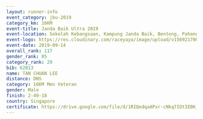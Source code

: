 ```yaml
---
layout: runner-info 
event_category: jbu-2019 
category_km: 16KM 
event-title: Janda Baik Ultra 2019  
event-location: Sekolah Kebangsaan, Kampung Janda Baik, Bentong, Pahang, Malaysia 
event-logo: https://res.cloudinary.com/raceyaya/image/upload/v1569217009/logo/janda-baik_vch1pc.jpg 
event-date: 2019-09-14 
overall_rank: 117
gender_rank: 85
category_rank: 29
bib: 62013
name: TAN CHUAN LEE
distance: DNS
category: 16KM Men Veteran
gender: Male
finish: 2-49-18
country: Singapore
certificate: https://drive.google.com/file/d/1RIQedqaAPxr-cNkq7IOtIEBK_jUsd_d5/view?usp=sharing
---
```

